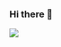 ### Hi there 👋
![](https://leetcard.jacoblin.cool/madhavgiga1?ext=contest)

<!--
**Madhavgiga1/Madhavgiga1** is a ✨ _special_ ✨ repository because its `README.md` (this file) appears on your GitHub profile.

    
-->
